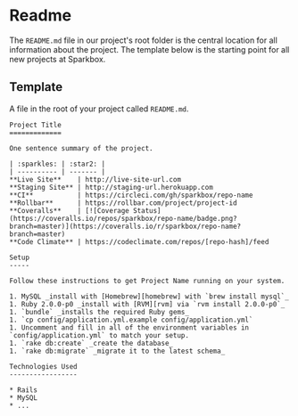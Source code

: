 Readme
======

The `README.md` file in our project's root folder is the central location for
all information about the project. The template below is the starting point for
all new projects at Sparkbox.

Template
--------

A file in the root of your project called `README.md`.

    Project Title
    =============

    One sentence summary of the project.

    | :sparkles: | :star2: |
    | ---------- | ------- |
    **Live Site**    | http://live-site-url.com
    **Staging Site** | http://staging-url.herokuapp.com
    **CI**           | https://circleci.com/gh/sparkbox/repo-name
    **Rollbar**      | https://rollbar.com/project/project-id
    **Coveralls**    | [![Coverage Status](https://coveralls.io/repos/sparkbox/repo-name/badge.png?branch=master)](https://coveralls.io/r/sparkbox/repo-name?branch=master)
    **Code Climate** | https://codeclimate.com/repos/[repo-hash]/feed

    Setup
    -----

    Follow these instructions to get Project Name running on your system.

    1. MySQL _install with [Homebrew][homebrew] with `brew install mysql`_
    1. Ruby 2.0.0-p0 _install with [RVM][rvm] via `rvm install 2.0.0-p0`_
    1. `bundle` _installs the required Ruby gems_
    1. `cp config/application.yml.example config/application.yml`
    1. Uncomment and fill in all of the environment variables in
    `config/application.yml` to match your setup.
    1. `rake db:create` _create the database_
    1. `rake db:migrate` _migrate it to the latest schema_

    Technologies Used
    -----------------

    * Rails
    * MySQL
    * ...
